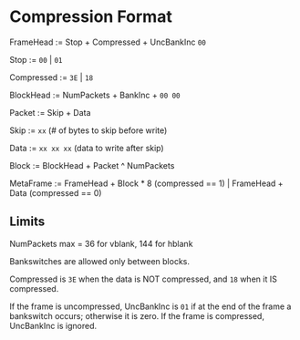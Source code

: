 # Compression Format

FrameHead := Stop + Compressed + UncBankInc `00`

Stop := `00` | `01`

Compressed := `3E` | `18`

BlockHead := NumPackets + BankInc + `00 00`

Packet := Skip + Data

Skip := `xx` (# of bytes to skip before write)

Data := `xx xx xx` (data to write after skip)

Block := BlockHead + Packet ^ NumPackets

MetaFrame := FrameHead + Block * 8 (compressed == 1) | FrameHead + Data (compressed == 0)

## Limits

NumPackets max = 36 for vblank, 144 for hblank

Bankswitches are allowed only between blocks.

Compressed is `3E` when the data is NOT compressed, and `18` when it IS compressed.

If the frame is uncompressed, UncBankInc is `01` if at the end of the frame
a bankswitch occurs; otherwise it is zero. If the frame is compressed, UncBankInc
is ignored.
